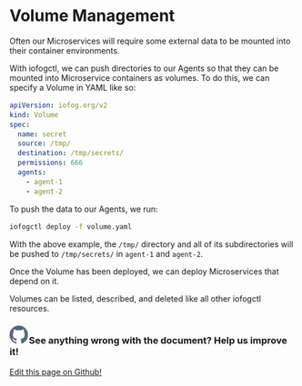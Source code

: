 # Volume Management

Often our Microservices will require some external data to be mounted into their container environments.

With iofogctl, we can push directories to our Agents so that they can be mounted into Microservice containers as volumes. To do this, we can specify a Volume in YAML like so:

```yaml
apiVersion: iofog.org/v2
kind: Volume
spec:
  name: secret
  source: /tmp/
  destination: /tmp/secrets/
  permissions: 666
  agents:
    - agent-1
    - agent-2
```

To push the data to our Agents, we run:

```bash
iofogctl deploy -f volume.yaml
```

With the above example, the `/tmp/` directory and all of its subdirectories will be pushed to `/tmp/secrets/` in `agent-1` and `agent-2`.

Once the Volume has been deployed, we can deploy Microservices that depend on it.

Volumes can be listed, described, and deleted like all other iofogctl resources.

<aside class="notifications contribute">
  <h3><img src="/images/icos/ico-github.svg" alt="">See anything wrong with the document? Help us improve it!</h3>
  <a href="https://github.com/eclipse-iofog/iofog.org/edit/develop/content/docs/2.0.0/iofogctl/introduction.md"
    target="_blank">
    <p>Edit this page on Github!</p>
  </a>
</aside>
